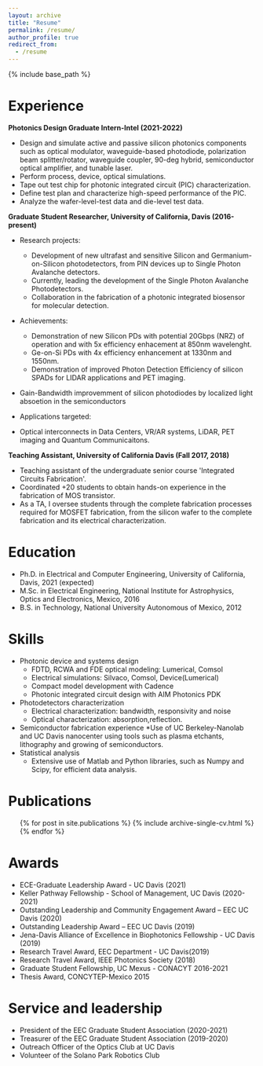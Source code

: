 ```yaml
---
layout: archive
title: "Resume"
permalink: /resume/
author_profile: true
redirect_from:
  - /resume
---
```


{% include base_path %}



Experience
======
**Photonics Design Graduate Intern-Intel (2021-2022)**

  * Design and simulate active and passive silicon photonics components such as optical modulator, waveguide-based photodiode, polarization beam splitter/rotator, waveguide coupler, 90-deg hybrid, semiconductor optical amplifier, and tunable laser.
  * Perform process, device, optical simulations.
  * Tape out test chip for photonic integrated circuit (PIC) characterization.
  * Define test plan and characterize high-speed performance of the PIC.
  * Analyze the wafer-level-test data and die-level test data.




**Graduate Student Researcher, University of California, Davis (2016-present)**

  * Research projects:
    * Development of new ultrafast and sensitive Silicon and Germanium-on-Silicon photodetectors, from PIN devices up to Single Photon Avalanche detectors.
    * Currently, leading the development of the Single Photon Avalanche Photodetectors.
    * Collaboration in the fabrication of a photonic integrated biosensor for molecular detection.
 
  * Achievements:
    * Demonstration of new Silicon PDs with potential 20Gbps (NRZ) of operation and with 5x efficiency enhacement at 850nm wavelenght.
    * Ge-on-Si PDs with 4x efficiency enhancement at 1330nm and 1550nm.
    * Demonstration of improved Photon Detection Efficiency of silicon SPADs for LIDAR applications and PET imaging.
   * Gain-Bandwidth improvemment of silicon photodiodes by localized light absoetion in the semiconductors

  * Applications targeted:
   * Optical interconnects in Data Centers, VR/AR systems, LiDAR, PET imaging and Quantum Communicaitons.

  
  
**Teaching Assistant, University of California Davis (Fall 2017, 2018)**

  * Teaching assistant of the undergraduate senior course 'Integrated Circuits Fabrication'.
  * Coordinated +20 students to obtain hands-on experience in the fabrication of MOS transistor.
  * As a TA, I oversee students through the complete fabrication processes required for MOSFET fabrication, from the silicon wafer to the complete fabrication and its electrical characterization.
  
Education
======
  * Ph.D. in Electrical and Computer Engineering, University of California, Davis, 2021 (expected)
  * M.Sc. in Electrical Engineering, National Institute for Astrophysics, Optics and Electronics, Mexico, 2016
  * B.S. in Technology, National University Autonomous of Mexico, 2012


Skills
======

* Photonic device and systems design
  * FDTD, RCWA and FDE optical modeling: Lumerical, Comsol
  * Electrical simulations: Silvaco, Comsol, Device(Lumerical)
  * Compact model development with Cadence
  * Photonic integrated circuit design with AIM Photonics PDK
* Photodetectors characterization
  * Electrical characterization: bandwidth, responsivity and noise
  * Optical characterization: absorption,reflection.
* Semiconductor fabrication experience
  *Use of UC Berkeley-Nanolab and UC Davis nanocenter using tools such as plasma etchants, lithography and growing of semiconductors.
* Statistical analysis
  * Extensive use of Matlab and Python libraries, such as Numpy and Scipy, for efficient data analysis.

Publications
======
  <ul>{% for post in site.publications %}
    {% include archive-single-cv.html %}
  {% endfor %}</ul>

<!-- a normal html comment -->
 
<!-- 
Talks
======
  <ul>{% for post in site.talks %}
    {% include archive-single-talk-cv.html %}
  {% endfor %}</ul>
  
Teaching
======
  <ul>{% for post in site.teaching %}
    {% include archive-single-cv.html %}
  {% endfor %}</ul>
-->
  
Awards
======
* ECE-Graduate Leadership Award - UC Davis (2021)
* Keller Pathway Fellowship - School of Management, UC Davis (2020-2021)
* Outstanding Leadership and Community Engagement Award – EEC UC Davis (2020)
* Outstanding Leadership Award – EEC UC Davis (2019)
* Jena-Davis Alliance of Excellence in Biophotonics Fellowship - UC Davis (2019)
* Research Travel Award, EEC Department - UC Davis(2019)
* Research Travel Award, IEEE Photonics Society (2018)
* Graduate Student Fellowship, UC Mexus - CONACYT 2016-2021
* Thesis Award, CONCYTEP-Mexico 2015
 
  
Service and leadership
======
* President of the EEC Graduate Student Association (2020-2021) 
* Treasurer of the EEC Graduate Student Association (2019-2020)
* Outreach Officer of the Optics Club at UC Davis
* Volunteer of the Solano Park Robotics Club
 
